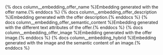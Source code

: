 {% docs column__embedding_offer_name %}Embedding generated with the offer name.{% enddocs %}
{% docs column__embedding_offer_description %}Embedding generated with the offer description.{% enddocs %}
{% docs column__embedding_offer_semantic_content %}Embedding generated with the different text attributes of the offer.{% enddocs %}
{% docs column__embedding_offer_image %}Embedding generated with the offer image.{% enddocs %}
{% docs column__embedding_hybrid %}Embedding generated with the image and the semantic content of an image.{% enddocs %}
